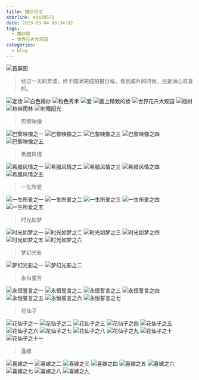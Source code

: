 ```yaml
---
title: 婚纱日记
abbrlink: eda30578
date: 2023-03-04 08:34:02
tags:
  - 婚纱照
  - 世界花卉大观园
categories:
  - blog
---
```


![首屏图](https://s11.ax1x.com/2024/02/08/pF1j3wD.jpg)

<!-- more -->

> 经过一天的奔波，终于圆满完成拍摄日程，看到成片的时候，还是满心欢喜的。

![定妆](https://s11.ax1x.com/2024/02/08/pF1jQOK.jpg)
![白色婚纱](https://s11.ax1x.com/2024/02/08/pF1jMy6.jpg)
![粉色秀禾](https://s11.ax1x.com/2024/02/08/pF1j8Te.jpg)
![爱](https://s11.ax1x.com/2024/02/09/pF3KPeS.jpg)
![画上精致的妆](https://s11.ax1x.com/2024/02/09/pF3K9L8.jpg)
![世界花卉大观园](https://s11.ax1x.com/2024/02/08/pF1j3wD.jpg)
![瓶树](https://s11.ax1x.com/2024/02/08/pF1jJFH.jpg)
![热带雨林](https://s11.ax1x.com/2024/02/08/pF1jYYd.jpg)
![刺眼阳光](https://s11.ax1x.com/2024/02/09/pF3KFoQ.jpg)

> 巴黎映像

![巴黎映像之一](https://s11.ax1x.com/2024/02/10/pF30zqg.jpg)
![巴黎映像之二](https://s11.ax1x.com/2024/02/10/pF3B9aj.jpg)
![巴黎映像之三](https://s11.ax1x.com/2024/02/10/pF3cudO.jpg)
![巴黎映像之四](https://s11.ax1x.com/2024/02/10/pF3ceL6.jpg)
![巴黎映像之五](https://s11.ax1x.com/2024/02/10/pF3cneK.jpg)

> 希腊风情

![希腊风情之一](https://s11.ax1x.com/2024/02/10/pF3cQFe.jpg)
![希腊风情之二](https://s11.ax1x.com/2024/02/10/pF3cKoD.jpg)
![希腊风情之三](https://s11.ax1x.com/2024/02/10/pF3clJH.jpg)
![希腊风情之四](https://s11.ax1x.com/2024/02/10/pF3c8SA.jpg)
![希腊风情之五](https://s11.ax1x.com/2024/02/10/pF3c1Wd.jpg)

> 一生所爱

![一生所爱之一](https://s11.ax1x.com/2024/02/11/pF3HIa9.jpg)
![一生所爱之二](https://s11.ax1x.com/2024/02/11/pF3HH8x.jpg)
![一生所爱之三](https://s11.ax1x.com/2024/02/11/pF3H5VJ.jpg)
![一生所爱之四](https://s11.ax1x.com/2024/02/11/pF3Ho5R.jpg)
![一生所爱之五](https://s11.ax1x.com/2024/02/11/pF3Hhb4.jpg)

> 时光如梦

![时光如梦之一](https://s11.ax1x.com/2024/02/11/pF3H7P1.jpg)
![时光如梦之二](https://s11.ax1x.com/2024/02/18/pFJ1Css.jpg)
![时光如梦之三](https://s11.ax1x.com/2024/02/18/pFJ1SzQ.jpg)
![时光如梦之四](https://s11.ax1x.com/2024/02/18/pFJ1kd0.jpg)
![时光如梦之五](https://s11.ax1x.com/2024/02/18/pFJ19Mj.jpg)
![时光如梦之六](https://s11.ax1x.com/2024/02/18/pFJlzRg.jpg)

> 梦幻光影

![梦幻光影之一](https://s11.ax1x.com/2024/02/11/pF3Hb26.jpg)
![梦幻光影之二](https://s11.ax1x.com/2024/02/11/pF3HqxK.jpg)

> 永恒誓言

![永恒誓言之一](https://s11.ax1x.com/2024/02/18/pFJ1FZq.jpg)
![永恒誓言之二](https://s11.ax1x.com/2024/02/18/pFJ1PLn.jpg)
![永恒誓言之三](https://s11.ax1x.com/2024/02/18/pFJ1AoV.jpg)
![永恒誓言之四](https://s11.ax1x.com/2024/02/18/pFJ1Bwt.jpg)
![永恒誓言之五](https://s11.ax1x.com/2024/02/18/pFJ1DTP.jpg)
![永恒誓言之六](https://s11.ax1x.com/2024/02/18/pFJ1sFf.jpg)
![永恒誓言之七](https://s11.ax1x.com/2024/02/18/pFJ10eI.jpg)

> 花仙子

![花仙子之一](https://s11.ax1x.com/2024/02/18/pFJ1yY8.jpg)
![花仙子之二](https://s11.ax1x.com/2024/02/18/pFJ1gSg.jpg)
![花仙子之三](https://s11.ax1x.com/2024/02/18/pFJ16fS.jpg)
![花仙子之四](https://s11.ax1x.com/2024/02/18/pFJ12lQ.jpg)
![花仙子之五](https://s11.ax1x.com/2024/02/19/pFJXrQA.jpg)
![花仙子之六](https://s11.ax1x.com/2024/02/19/pFJX0RH.jpg)
![花仙子之七](https://s11.ax1x.com/2024/02/19/pFJXyLt.jpg)
![花仙子之八](https://s11.ax1x.com/2024/02/19/pFJXssI.jpg)
![花仙子之九](https://s11.ax1x.com/2024/02/19/pFJXBzd.jpg)
![花仙子之十](https://s11.ax1x.com/2024/02/19/pFJXceP.jpg)
![花仙子之十一](https://s11.ax1x.com/2024/02/19/pFJX2o8.jpg)

> 喜嫁

![喜嫁之一](https://s11.ax1x.com/2024/02/19/pFJXgdf.jpg)
![喜嫁之二](https://s11.ax1x.com/2024/02/19/pFJjYlj.jpg)
![喜嫁之三](https://s11.ax1x.com/2024/02/19/pFJjNXn.jpg)
![喜嫁之四](https://s11.ax1x.com/2024/02/19/pFJjt6s.jpg)
![喜嫁之五](https://s11.ax1x.com/2024/02/19/pFJjJpQ.jpg)
![喜嫁之六](https://s11.ax1x.com/2024/02/19/pFJj8fg.jpg)
![喜嫁之七](https://s11.ax1x.com/2024/02/19/pFJjamq.jpg)
![喜嫁之八](https://s11.ax1x.com/2024/02/19/pFJjd00.jpg)
![喜嫁之九](https://s11.ax1x.com/2024/02/19/pFJjw7V.jpg)
